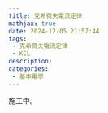 ```yaml
---
title: 克希荷夫電流定律
mathjax: true
date: 2024-12-05 21:57:44
tags:
 - 克希荷夫電流定律
 - KCL
description:
categories:
 - 基本電學
---
```

施工中。